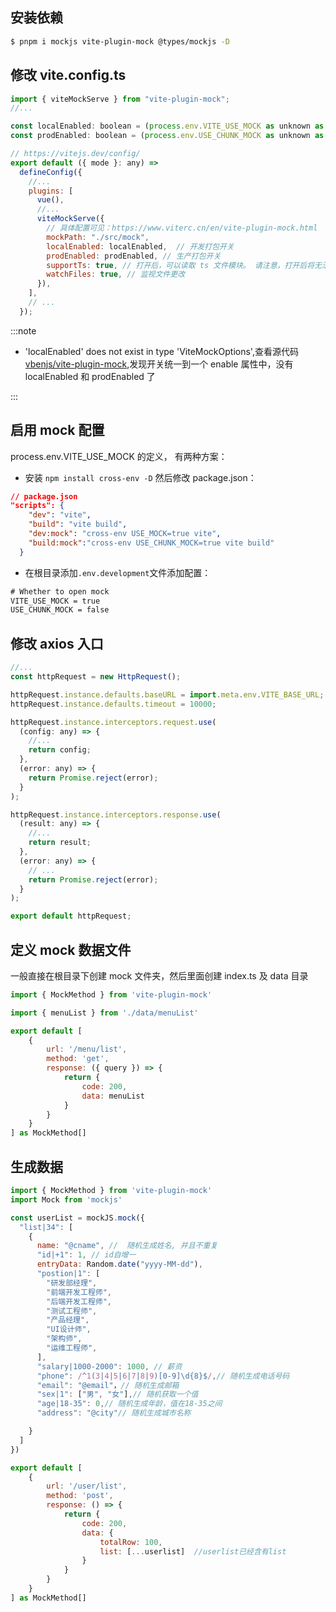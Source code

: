 ## 安装依赖

```bash
$ pnpm i mockjs vite-plugin-mock @types/mockjs -D
```

## 修改 vite.config.ts

```js
import { viteMockServe } from "vite-plugin-mock";
//...

const localEnabled: boolean = (process.env.VITE_USE_MOCK as unknown as boolean) || false;
const prodEnabled: boolean = (process.env.USE_CHUNK_MOCK as unknown as boolean) || false;

// https://vitejs.dev/config/
export default ({ mode }: any) =>
  defineConfig({
    //...
    plugins: [
      vue(),
      //...
      viteMockServe({
        // 具体配置可见：https://www.viterc.cn/en/vite-plugin-mock.html
        mockPath: "./src/mock",
        localEnabled: localEnabled,  // 开发打包开关
        prodEnabled: prodEnabled, // 生产打包开关
        supportTs: true, // 打开后，可以读取 ts 文件模块。 请注意，打开后将无法监视.js 文件。
        watchFiles: true, // 监视文件更改
      }),
    ],
    // ...
  });
```

:::note

- 'localEnabled' does not exist in type 'ViteMockOptions',查看源代码[vbenjs/vite-plugin-mock](https://github.com/vbenjs/vite-plugin-mock),发现开关统一到一个 enable 属性中，没有 localEnabled 和 prodEnabled 了

:::

## 启用 mock 配置

process.env.VITE_USE_MOCK 的定义， 有两种方案：

- 安装 `npm install cross-env -D` 然后修改 package.json：

```json
// package.json
"scripts": {
    "dev": "vite",
    "build": "vite build",
    "dev:mock": "cross-env USE_MOCK=true vite",
    "build:mock":"cross-env USE_CHUNK_MOCK=true vite build"
  }
```

- 在根目录添加`.env.development`文件添加配置：

```txt
# Whether to open mock
VITE_USE_MOCK = true
USE_CHUNK_MOCK = false
```

## 修改 axios 入口

```js
//...
const httpRequest = new HttpRequest();

httpRequest.instance.defaults.baseURL = import.meta.env.VITE_BASE_URL;
httpRequest.instance.defaults.timeout = 10000;

httpRequest.instance.interceptors.request.use(
  (config: any) => {
    //...
    return config;
  },
  (error: any) => {
    return Promise.reject(error);
  }
);

httpRequest.instance.interceptors.response.use(
  (result: any) => {
    //...
    return result;
  },
  (error: any) => {
    // ...
    return Promise.reject(error);
  }
);

export default httpRequest;
```

## 定义 mock 数据文件

一般直接在根目录下创建 mock 文件夹，然后里面创建 index.ts 及 data 目录

```js
import { MockMethod } from 'vite-plugin-mock'

import { menuList } from './data/menuList'

export default [
    {
        url: '/menu/list',
        method: 'get',
        response: ({ query }) => {
            return {
                code: 200,
                data: menuList
            }
        }
    }
] as MockMethod[]
```

## 生成数据

```js
import { MockMethod } from 'vite-plugin-mock'
import Mock from 'mockjs'

const userList = mockJS.mock({
  "list|34": [
    {
      name: "@cname", //  随机生成姓名, 并且不重复
      "id|+1": 1, // id自增一
      entryData: Random.date("yyyy-MM-dd"),
      "postion|1": [
        "研发部经理",
        "前端开发工程师",
        "后端开发工程师",
        "测试工程师",
        "产品经理",
        "UI设计师",
        "架构师",
        "运维工程师",
      ],
      "salary|1000-2000": 1000, // 薪资
      "phone": /^1(3|4|5|6|7|8|9)[0-9]\d{8}$/,// 随机生成电话号码
      "email": "@email"，// 随机生成邮箱
      "sex|1": ["男", "女"],// 随机获取一个值
      "age|18-35": 0,// 随机生成年龄，值在18-35之间
      "address": "@city"// 随机生成城市名称

    }
  ]
})

export default [
    {
        url: '/user/list',
        method: 'post',
        response: () => {
            return {
                code: 200,
                data: {
                    totalRow: 100,
                    list: [...userlist]  //userlist已经含有list
                }
            }
        }
    }
] as MockMethod[]
```
